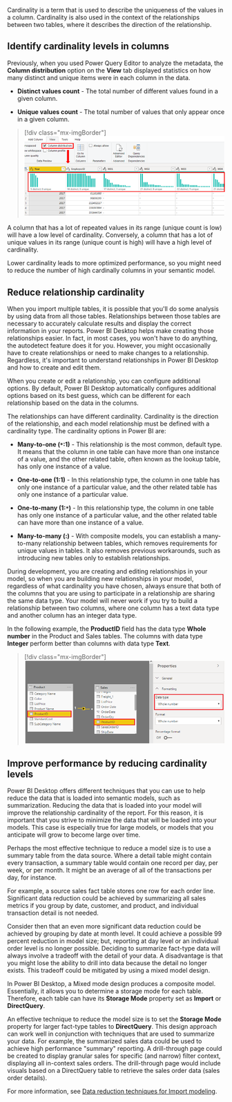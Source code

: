 Cardinality is a term that is used to describe the uniqueness of the values in a column. Cardinality is also used in the context of the relationships between two tables, where it describes the direction of the relationship.

## Identify cardinality levels in columns

Previously, when you used Power Query Editor to analyze the metadata, the **Column distribution** option on the **View** tab displayed statistics on how many distinct and unique items were in each column in the data.

-   **Distinct values count** - The total number of different values found in a given column.

-   **Unique values count** - The total number of values that only appear once in a given column.

> [!div class="mx-imgBorder"]
> [![Screenshot of column distribution statistics.](../media/4-column-distribution-statistics-ssm.png)](../media/4-column-distribution-statistics-ssm.png#lightbox)

A column that has a lot of repeated values in its range (unique count is low) will have a low level of cardinality. Conversely, a column that has a lot of unique values in its range (unique count is high) will have a high level of cardinality.

Lower cardinality leads to more optimized performance, so you might need to reduce the number of high cardinally columns in your semantic model.

## Reduce relationship cardinality

When you import multiple tables, it is possible that you'll do some analysis by using data from all those tables. Relationships between those tables are necessary to accurately calculate results and display the correct information in your reports. Power BI Desktop helps make creating those relationships easier. In fact, in most cases, you won't have to do anything, the autodetect feature does it for you. However, you might occasionally have to create relationships or need to make changes to a relationship. Regardless, it's important to understand relationships in Power BI Desktop and how to create and edit them.

When you create or edit a relationship, you can configure additional options. By default, Power BI Desktop automatically configures additional options based on its best guess, which can be different for each relationship based on the data in the columns.

The relationships can have different cardinality. Cardinality is the direction of the relationship, and each model relationship must be defined with a cardinality type. The cardinality options in Power BI are:

-   **Many-to-one (`*`:1)** - This relationship is the most common, default type. It means that the column in one table can have more than one instance of a value, and the other related table, often known as the lookup table, has only one instance of a value.

-   **One-to-one (1:1)** - In this relationship type, the column in one table has only one instance of a particular value, and the other related table has only one instance of a particular value.

-   **One-to-many (1:`*`)** - In this relationship type, the column in one table has only one instance of a particular value, and the other related table can have more than one instance of a value.

-   **Many-to-many (:)** - With composite models, you can establish a many-to-many relationship between tables, which removes requirements for unique values in tables. It also removes previous workarounds, such as introducing new tables only to establish relationships.

During development, you are creating and editing relationships in your model, so when you are building new relationships in your model, regardless of what cardinality you have chosen, always ensure that both of the columns that you are using to participate in a relationship are sharing the same data type. Your model will never work if you try to build a relationship between two columns, where one column has a text data type and another column has an integer data type.

In the following example, the **ProductID** field has the data type **Whole number** in the Product and Sales tables. The columns with data type **Integer** perform better than columns with data type **Text**.

> [!div class="mx-imgBorder"]
> [![Screenshot shows how to check data type of ProductID.](../media/4-product-id-type-whole-number-ssm.png)](../media/4-product-id-type-whole-number-ssm.png#lightbox)

## Improve performance by reducing cardinality levels


Power BI Desktop offers different techniques that you can use to help reduce the data that is loaded into semantic models, such as summarization. Reducing the data that is loaded into your model will improve the relationship cardinality of the report. For this reason, it is important that you strive to minimize the data that will be loaded into your models. This case is especially true for large models, or models that you anticipate will grow to become large over time.


Perhaps the most effective technique to reduce a model size is to use a summary table from the data source. Where a detail table might contain every transaction, a summary table would contain one record per day, per week, or per month. It might be an average of all of the transactions per day, for instance.

For example, a source sales fact table stores one row for each order line. Significant data reduction could be achieved by summarizing all sales metrics if you group by date, customer, and product, and individual transaction detail is not needed.

Consider then that an even more significant data reduction could be achieved by grouping by date at month level. It could achieve a possible 99 percent reduction in model size; but, reporting at day level or an individual order level is no longer possible. Deciding to summarize fact-type data will always involve a tradeoff with the detail of your data. A disadvantage is that you might lose the ability to drill into data because the detail no longer exists. This tradeoff could be mitigated by using a mixed model design.

In Power BI Desktop, a Mixed mode design produces a composite model. Essentially, it allows you to determine a storage mode for each table. Therefore, each table can have its **Storage Mode** property set as **Import** or **DirectQuery**.

An effective technique to reduce the model size is to set the **Storage Mode** property for larger fact-type tables to **DirectQuery**. This design approach can work well in conjunction with techniques that are used to summarize your data. For example, the summarized sales data could be used to achieve high performance "summary" reporting. A drill-through page could be created to display granular sales for specific (and narrow) filter context, displaying all in-context sales orders. The drill-through page would include visuals based on a DirectQuery table to retrieve the sales order data (sales order details).

For more information, see [Data reduction techniques for Import modeling](/power-bi/guidance/import-modeling-data-reduction#group-by-and-summarize/?azure-portal=true).

